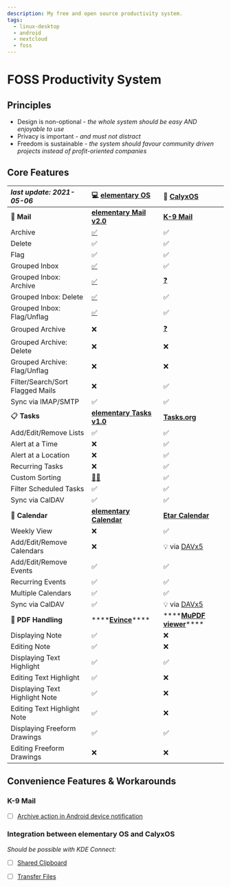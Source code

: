 ```yaml
---
description: My free and open source productivity system.
tags:
  - linux-desktop
  - android
  - nextcloud
  - foss
---
```


# FOSS Productivity System

## Principles

* Design is non-optional _- the whole system should be easy AND enjoyable to use_
* Privacy is important _- and must not distract_
* Freedom is sustainable _- the system should favour community driven projects instead of profit-oriented companies_

## Core Features

| _last update: 2021-05-06_ | 💻 [elementary OS](https://elementary.io/) | 📱 [CalyxOS](https://calyxos.org/) |
| :--- | :--- | :--- |
| 📧️ **Mail** | [**elementary Mail v2.0**](https://github.com/elementary/mail/) | [**K-9 Mail**](https://k9mail.app/) |
| Archive | [✅](https://github.com/elementary/mail/pull/542) | ✅ |
| Delete | ✅ | ✅ |
| Flag | ✅ | ✅ |
| Grouped Inbox | [✅](https://github.com/elementary/mail/pull/564) | ✅ |
| Grouped Inbox: Archive | [✅](https://github.com/elementary/mail/pull/564) | [❓](https://github.com/k9mail/k-9/issues/1041) |
| Grouped Inbox: Delete | [✅](https://github.com/elementary/mail/pull/564) | ✅ |
| Grouped Inbox: Flag/Unflag | [✅](https://github.com/elementary/mail/pull/564) | ✅ |
| Grouped Archive | ❌ | [❓](https://github.com/k9mail/k-9/issues/5287) |
| Grouped Archive: Delete | ❌ | ❌ |
| Grouped Archive: Flag/Unflag | ❌ | ❌ |
| Filter/Search/Sort Flagged Mails | ❌ | ✅ |
| Sync via IMAP/SMTP | ✅ | ✅ |
| 📋 **Tasks** | [**elementary Tasks v1.0**](https://github.com/elementary/tasks/) | [**Tasks.org**](https://tasks.org/) |
| Add/Edit/Remove Lists | ✅ | ✅ |
| Alert at a Time | ❌ | ✅ |
| Alert at a Location | ❌ | ✅ |
| Recurring Tasks | ❌ | ✅ |
| Custom Sorting | [👨‍🏭️](https://github.com/elementary/tasks/pull/217) | ✅ |
| Filter Scheduled Tasks | ✅ | ✅ |
| Sync via CalDAV | ✅ | ✅ |
| 📆 **Calendar** | [**elementary Calendar**](https://github.com/elementary/calendar/) | [**Etar Calendar**](https://github.com/Etar-Group/Etar-Calendar) |
| Weekly View | ❌ | ✅ |
| Add/Edit/Remove Calendars | ❌ | 💡 via [DAVx5](https://www.davx5.com/) |
| Add/Edit/Remove Events | ✅ | ✅ |
| Recurring Events | ✅ | ✅ |
| Multiple Calendars | ✅ | ✅ |
| Sync via CalDAV | ✅ | 💡 via [DAVx5](https://www.davx5.com/) |
| 📑️ **PDF Handling** | \*\*\*\*[**Evince**](https://wiki.gnome.org/Apps/Evince)\*\*\*\* | \*\*\*\*[**MuPDF viewer**](https://f-droid.org/en/packages/com.artifex.mupdf.viewer.app/)\*\*\*\* |
| Displaying Note | ✅ | ❌ |
| Editing Note | ✅ | ❌ |
| Displaying Text Highlight | ✅ | ✅ |
| Editing Text Highlight | ✅ | ❌ |
| Displaying Text Highlight Note | ✅ | ❌ |
| Editing Text Highlight Note | ✅ | ❌ |
| Displaying Freeform Drawings | ✅ | ✅ |
| Editing Freeform Drawings | ❌ | ❌ |

## Convenience Features & Workarounds

### K-9 Mail

* [ ] [Archive action in Android device notification](https://github.com/k9mail/k-9/issues/3530)

### Integration between elementary OS and CalyxOS

_Should be possible with KDE Connect:_

* [ ] [Shared Clipboard](./#kde-connect-for-elementary)
* [ ] [Transfer Files](./#kde-connect-for-elementary)

